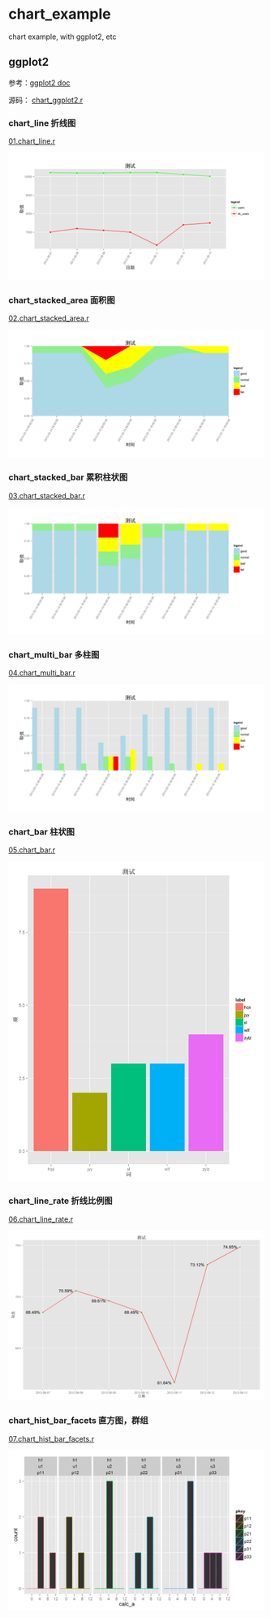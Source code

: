 chart_example
=============

chart example,  with  ggplot2,  etc

## ggplot2

参考：[ggplot2 doc](http://docs.ggplot2.org/current/)

源码： [chart_ggplot2.r](chart_ggplot2.r)

### chart_line 折线图

[01.chart_line.r](01.chart_line.r)

![01_chart_line.png](01_chart_line.png)

### chart_stacked_area 面积图

[02.chart_stacked_area.r](02.chart_stacked_area.r)

![02.chart_stacked_area.png](02.chart_stacked_area.png)


### chart_stacked_bar 累积柱状图 

[03.chart_stacked_bar.r](03.chart_stacked_bar.r)

![03.chart_stacked_bar.png](03.chart_stacked_bar.png)

### chart_multi_bar 多柱图 

[04.chart_multi_bar.r](04.chart_multi_bar.r)

![04.chart_multi_bar.png](04.chart_multi_bar.png)

### chart_bar 柱状图 

[05.chart_bar.r](05.chart_bar.r)

![05.chart_bar.png](05.chart_bar.png)


### chart_line_rate 折线比例图

[06.chart_line_rate.r](06.chart_line_rate.r)

![06.chart_line_rate.png](06.chart_line_rate.png)


### chart_hist_bar_facets 直方图，群组

[07.chart_hist_bar_facets.r](07.chart_hist_bar_facets.r)

![07.chart_hist_bar_facets.png](07.chart_hist_bar_facets.png)
